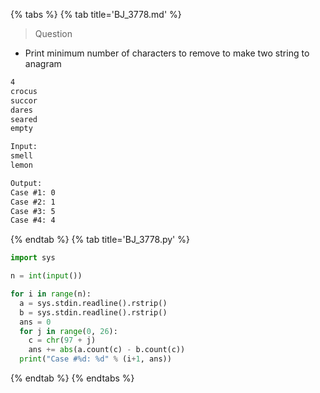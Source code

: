 {% tabs %}
{% tab title='BJ_3778.md' %}

> Question

* Print minimum number of characters to remove to make two string to anagram

```txt
4
crocus
succor
dares
seared
empty

Input:
smell
lemon

Output:
Case #1: 0
Case #2: 1
Case #3: 5
Case #4: 4
```

{% endtab %}
{% tab title='BJ_3778.py' %}

```py
import sys

n = int(input())

for i in range(n):
  a = sys.stdin.readline().rstrip()
  b = sys.stdin.readline().rstrip()
  ans = 0
  for j in range(0, 26):
    c = chr(97 + j)
    ans += abs(a.count(c) - b.count(c))
  print("Case #%d: %d" % (i+1, ans))
```

{% endtab %}
{% endtabs %}
